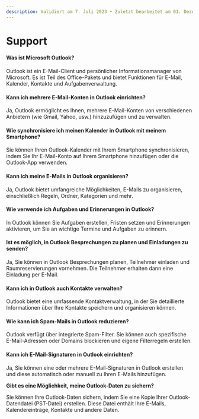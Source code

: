 ```yaml
---
description: Validiert am 7. Juli 2023 • Zuletzt bearbeitet am 01. Dezember 2023
---
```


# Support

#### **Was ist Microsoft Outlook?**&#x20;

Outlook ist ein E-Mail-Client und persönlicher Informationsmanager von Microsoft. Es ist Teil des Office-Pakets und bietet Funktionen für E-Mail, Kalender, Kontakte und Aufgabenverwaltung.

#### **Kann ich mehrere E-Mail-Konten in Outlook einrichten?**

Ja, Outlook ermöglicht es Ihnen, mehrere E-Mail-Konten von verschiedenen Anbietern (wie Gmail, Yahoo, usw.) hinzuzufügen und zu verwalten.

#### **Wie synchronisiere ich meinen Kalender in Outlook mit meinem Smartphone?**&#x20;

Sie können Ihren Outlook-Kalender mit Ihrem Smartphone synchronisieren, indem Sie Ihr E-Mail-Konto auf Ihrem Smartphone hinzufügen oder die Outlook-App verwenden.

#### **Kann ich meine E-Mails in Outlook organisieren?**&#x20;

Ja, Outlook bietet umfangreiche Möglichkeiten, E-Mails zu organisieren, einschließlich Regeln, Ordner, Kategorien und mehr.

#### **Wie verwende ich Aufgaben und Erinnerungen in Outlook?**&#x20;

In Outlook können Sie Aufgaben erstellen, Fristen setzen und Erinnerungen aktivieren, um Sie an wichtige Termine und Aufgaben zu erinnern.

#### **Ist es möglich, in Outlook Besprechungen zu planen und Einladungen zu senden?**&#x20;

Ja, Sie können in Outlook Besprechungen planen, Teilnehmer einladen und Raumreservierungen vornehmen. Die Teilnehmer erhalten dann eine Einladung per E-Mail.

#### **Kann ich in Outlook auch Kontakte verwalten?**&#x20;

Outlook bietet eine umfassende Kontaktverwaltung, in der Sie detaillierte Informationen über Ihre Kontakte speichern und organisieren können.

#### **Wie kann ich Spam-Mails in Outlook reduzieren?**&#x20;

Outlook verfügt über integrierte Spam-Filter. Sie können auch spezifische E-Mail-Adressen oder Domains blockieren und eigene Filterregeln erstellen.

#### **Kann ich E-Mail-Signaturen in Outlook einrichten?**&#x20;

Ja, Sie können eine oder mehrere E-Mail-Signaturen in Outlook erstellen und diese automatisch oder manuell zu Ihren E-Mails hinzufügen.

**Gibt es eine Möglichkeit, meine Outlook-Daten zu sichern?**&#x20;

Sie können Ihre Outlook-Daten sichern, indem Sie eine Kopie Ihrer Outlook-Datendatei (PST-Datei) erstellen. Diese Datei enthält Ihre E-Mails, Kalendereinträge, Kontakte und andere Daten.
